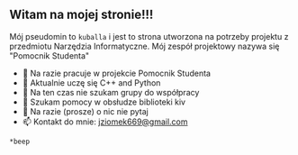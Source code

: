 ## Witam na mojej stronie!!!

Mój pseudomin to ```kuballa``` i jest to strona utworzona na potrzeby projektu z przedmiotu Narzędzia Informatyczne. Mój zespół projektowy nazywa się "Pomocnik Studenta"

* 🔭 Na razie pracuje w projekcie Pomocnik Studenta
* 🌱 Aktualnie uczę się C++ and Python
* 👯 Na ten czas nie szukam grupy do współpracy
* 🤔 Szukam pomocy w obsłudze biblioteki kiv
* 💬 Na razie (prosze) o nic nie pytaj
* 📫 Kontakt do mnie: jziomek669@gmail.com

```*beep```


